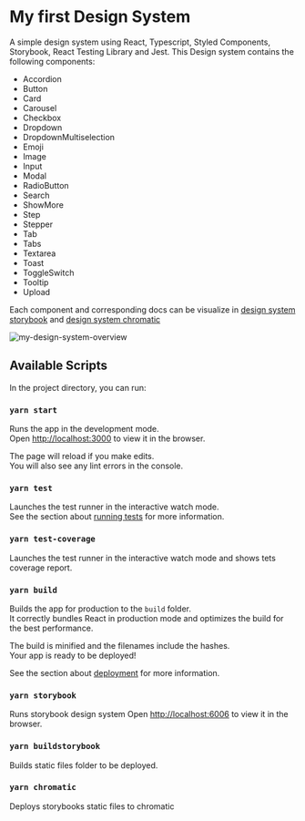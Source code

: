 # My first Design System

A simple design system using React, Typescript, Styled Components, Storybook, React Testing Library and Jest. This Design system contains the following components:

- Accordion
- Button
- Card
- Carousel
- Checkbox
- Dropdown
- DropdownMultiselection
- Emoji
- Image
- Input
- Modal
- RadioButton
- Search
- ShowMore
- Step
- Stepper
- Tab
- Tabs
- Textarea
- Toast
- ToggleSwitch
- Tooltip
- Upload

Each component and corresponding docs can be visualize in [design system storybook](https://6067056cb7d3a2002163b262-bxzqdvxuoj.chromatic.com/) and [design system chromatic](https://www.chromatic.com/library?appId=6067056cb7d3a2002163b262)

![my-design-system-overview](https://user-images.githubusercontent.com/43031902/124004152-a5ea8580-d9cf-11eb-89ad-62edf2a03b67.png)


## Available Scripts

In the project directory, you can run:

### `yarn start`

Runs the app in the development mode.\
Open [http://localhost:3000](http://localhost:3000) to view it in the browser.

The page will reload if you make edits.\
You will also see any lint errors in the console.

### `yarn test`

Launches the test runner in the interactive watch mode.\
See the section about [running tests](https://facebook.github.io/create-react-app/docs/running-tests) for more information.

### `yarn test-coverage`

Launches the test runner in the interactive watch mode and shows tets coverage report.

### `yarn build`

Builds the app for production to the `build` folder.\
It correctly bundles React in production mode and optimizes the build for the best performance.

The build is minified and the filenames include the hashes.\
Your app is ready to be deployed!

See the section about [deployment](https://facebook.github.io/create-react-app/docs/deployment) for more information.

### `yarn storybook`

Runs storybook design system
Open [http://localhost:6006](http://localhost:6006) to view it in the browser.

### `yarn buildstorybook`

Builds static files folder to be deployed.

### `yarn chromatic`

Deploys storybooks static files to chromatic

